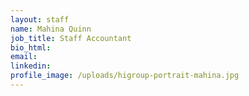 ```yaml
---
layout: staff
name: Mahina Quinn
job_title: Staff Accountant
bio_html:
email:
linkedin:
profile_image: /uploads/higroup-portrait-mahina.jpg
---
```


